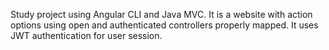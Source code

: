 Study project using Angular CLI and Java MVC. It is a website with action options using open and authenticated controllers properly mapped. It uses JWT authentication for user session.
